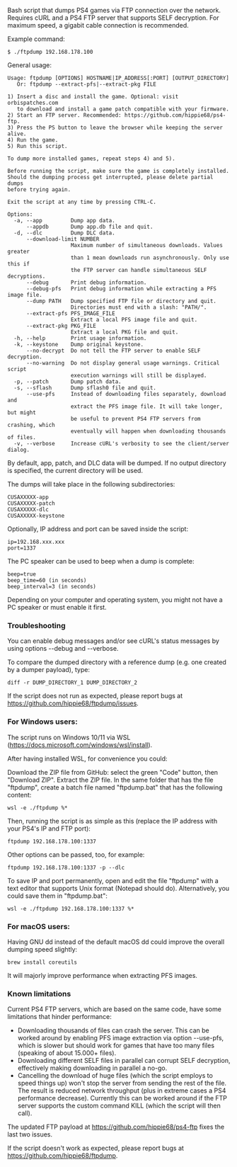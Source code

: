 Bash script that dumps PS4 games via FTP connection over the network.
Requires cURL and a PS4 FTP server that supports SELF decryption.
For maximum speed, a gigabit cable connection is recommended.

Example command:

    $ ./ftpdump 192.168.178.100

General usage:

    Usage: ftpdump [OPTIONS] HOSTNAME|IP_ADDRESS[:PORT] [OUTPUT_DIRECTORY]
       Or: ftpdump --extract-pfs|--extract-pkg FILE
    
    1) Insert a disc and install the game. Optional: visit orbispatches.com
       to download and install a game patch compatible with your firmware.
    2) Start an FTP server. Recommended: https://github.com/hippie68/ps4-ftp.
    3) Press the PS button to leave the browser while keeping the server alive.
    4) Run the game.
    5) Run this script.
    
    To dump more installed games, repeat steps 4) and 5).
    
    Before running the script, make sure the game is completely installed.
    Should the dumping process get interrupted, please delete partial dumps
    before trying again.
    
    Exit the script at any time by pressing CTRL-C.
    
    Options:
      -a, --app         Dump app data.
          --appdb       Dump app.db file and quit.
      -d, --dlc         Dump DLC data.
          --download-limit NUMBER
                        Maximum number of simultaneous downloads. Values greater
                        than 1 mean downloads run asynchronously. Only use this if
                        the FTP server can handle simultaneous SELF decryptions.
          --debug       Print debug information.
          --debug-pfs   Print debug information while extracting a PFS image file.
          --dump PATH   Dump specified FTP file or directory and quit.
                        Directories must end with a slash: "PATH/".
          --extract-pfs PFS_IMAGE_FILE
                        Extract a local PFS image file and quit.
          --extract-pkg PKG_FILE
                        Extract a local PKG file and quit.
      -h, --help        Print usage information.
      -k, --keystone    Dump original keystone.
          --no-decrypt  Do not tell the FTP server to enable SELF decryption.
          --no-warning  Do not display general usage warnings. Critical script
                        execution warnings will still be displayed.
      -p, --patch       Dump patch data.
      -s, --sflash      Dump sflash0 file and quit.
          --use-pfs     Instead of downloading files separately, download and
                        extract the PFS image file. It will take longer, but might
                        be useful to prevent PS4 FTP servers from crashing, which
                        eventually will happen when downloading thousands of files.
      -v, --verbose     Increase cURL's verbosity to see the client/server dialog.

By default, app, patch, and DLC data will be dumped. If no output directory is specified, the current directory will be used.

The dumps will take place in the following subdirectories:

    CUSAXXXXX-app
    CUSAXXXXX-patch
    CUSAXXXXX-dlc
    CUSAXXXXX-keystone

Optionally, IP address and port can be saved inside the script:

    ip=192.168.xxx.xxx
    port=1337

The PC speaker can be used to beep when a dump is complete:

    beep=true
    beep_time=60 (in seconds)
    beep_interval=3 (in seconds)

Depending on your computer and operating system, you might not have a PC speaker or must enable it first.

### Troubleshooting

You can enable debug messages and/or see cURL's status messages by using options --debug and --verbose.

To compare the dumped directory with a reference dump (e.g. one created by a dumper payload), type:

    diff -r DUMP_DIRECTORY_1 DUMP_DIRECTORY_2

If the script does not run as expected, please report bugs at https://github.com/hippie68/ftpdump/issues.

### For Windows users:
The script runs on Windows 10/11 via WSL (https://docs.microsoft.com/windows/wsl/install).

After having installed WSL, for convenience you could: 

Download the ZIP file from GitHub: select the green "Code" button, then "Download ZIP". Extract the ZIP file.
In the same folder that has the file "ftpdump", create a batch file named "ftpdump.bat" that has the following content:

    wsl -e ./ftpdump %*

Then, running the script is as simple as this (replace the IP address with your PS4's IP and FTP port):

    ftpdump 192.168.178.100:1337

Other options can be passed, too, for example:

    ftpdump 192.168.178.100:1337 -p --dlc

To save IP and port permanently, open and edit the file "ftpdump" with a text editor that supports Unix format (Notepad should do). Alternatively, you could save them in "ftpdump.bat":

    wsl -e ./ftpdump 192.168.178.100:1337 %*

### For macOS users:
Having GNU dd instead of the default macOS dd could improve the overall dumping speed slightly:

    brew install coreutils

It will majorly improve performance when extracting PFS images.

### Known limitations

Current PS4 FTP servers, which are based on the same code, have some limitations that hinder performance:
- Downloading thousands of files can crash the server. This can be worked around by enabling PFS image extraction via option --use-pfs, which is slower but should work for games that have too many files (speaking of about 15.000+ files).
- Downloading different SELF files in parallel can corrupt SELF decryption, effectively making downloading in parallel a no-go.
- Cancelling the download of huge files (which the script employs to speed things up) won't stop the server from sending the rest of the file. The result is reduced network throughput (plus in extreme cases a PS4 performance decrease). Currently this can be worked around if the FTP server supports the custom command KILL (which the script will then call).

The updated FTP payload at https://github.com/hippie68/ps4-ftp fixes the last two issues.

If the script doesn't work as expected, please report bugs at https://github.com/hippie68/ftpdump.
